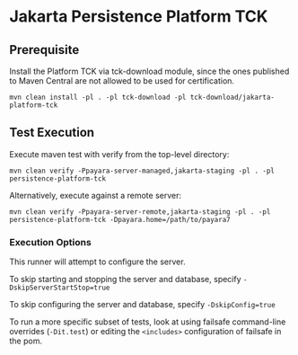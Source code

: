 # Jakarta Persistence Platform TCK

## Prerequisite
Install the Platform TCK via tck-download module, since the ones published to Maven Central are not allowed to be used for certification.

`mvn clean install -pl . -pl tck-download -pl tck-download/jakarta-platform-tck`

## Test Execution

Execute maven test with verify from the top-level directory:

`mvn clean verify -Ppayara-server-managed,jakarta-staging -pl . -pl persistence-platform-tck`

Alternatively, execute against a remote server:

`mvn clean verify -Ppayara-server-remote,jakarta-staging -pl . -pl persistence-platform-tck -Dpayara.home=/path/to/payara7`

### Execution Options

This runner will attempt to configure the server.

To skip starting and stopping the server and database, specify `-DskipServerStartStop=true`

To skip configuring the server and database, specify `-DskipConfig=true`

To run a more specific subset of tests, look at using failsafe command-line overrides (`-Dit.test`) 
or editing the `<includes>` configuration of failsafe in the  pom.
